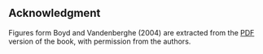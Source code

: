 ## **Acknowledgment**

Figures form Boyd and Vandenberghe (2004) are extracted from the
[PDF](http://web.stanford.edu/~boyd/cvxbook/) version of the book, with permission from the authors.
